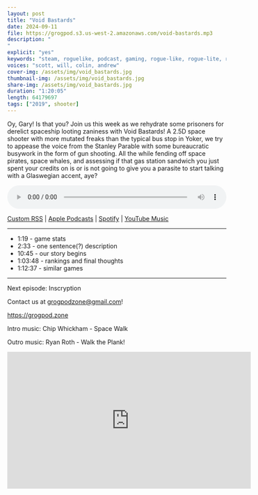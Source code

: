 ```yaml
---
layout: post
title: "Void Bastards"
date: 2024-09-11
file: https://grogpod.s3.us-west-2.amazonaws.com/void-bastards.mp3
description: "
"
explicit: "yes" 
keywords: "steam, roguelike, podcast, gaming, rogue-like, rogue-lite, roguelite"
voices: "scott, will, colin, andrew"
cover-img: /assets/img/void_bastards.jpg
thumbnail-img: /assets/img/void_bastards.jpg
share-img: /assets/img/void_bastards.jpg
duration: "1:20:05"
length: 64179697 
tags: ["2019", shooter]
---
```


Oy, Gary! Is that you? Join us this week as we rehydrate some prisoners for derelict spaceship looting zaniness with Void Bastards! A 2.5D space shooter with more mutated freaks than the typical bus stop in Yoker, we try to appease the voice from the Stanley Parable with some bureaucratic busywork in the form of gun shooting. All the while fending off space pirates, space whales, and assessing if that gas station sandwich you just spent your credits on is or is not going to give you a parasite to start talking with a Glaswegian accent, aye?


<div class="container">
  <audio controls style="width: 100%;">
    <source src="https://grogpod.s3.us-west-2.amazonaws.com/void-bastards.mp3" type="audio/mpeg">
  </audio>
</div>

[Custom RSS](https://grogpod.zone/feed.xml) | [Apple Podcasts](https://podcasts.apple.com/us/podcast/grogpod/id1650474911) | [Spotify](https://open.spotify.com/show/655SEhPUWIC77oO3hILe0b) | [YouTube Music](https://music.youtube.com/playlist?list=PL-ShOmyMvd4jYFChE6tgj0JYG8RKK4xe0) 

---
* 1:19 - game stats
* 2:33 - one sentence(?) description
* 10:45 - our story begins
* 1:03:48 - rankings and final thoughts
* 1:12:37 - similar games

---



Next episode: Inscryption

Contact us at grogpodzone@gmail.com!

https://grogpod.zone

Intro music: Chip Whickham - Space Walk

Outro music: Ryan Roth - Walk the Plank!

<div class="embed-responsive embed-responsive-16by9">
<iframe width="560" height="315" src="https://www.youtube.com/embed/FWiXSBDWaUs" title="YouTube video player" frameborder="0" allow="accelerometer; autoplay; clipboard-write; encrypted-media; gyroscope; picture-in-picture" allowfullscreen></iframe>
</div>
